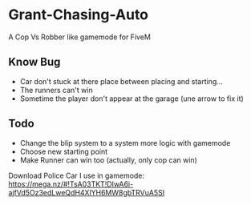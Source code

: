 # Grant-Chasing-Auto
A Cop Vs Robber like gamemode for FiveM

## Know Bug ##

* Car don't stuck at there place between placing and starting...
* The runners can't win
* Sometime the player don't appear at the garage (une arrow to fix it)

## Todo ##

* Change the blip system to a system more logic with gamemode
* Choose new starting point
* Make Runner can win too (actually, only cop can win)

Download Police Car I use in gamemode: https://mega.nz/#!TsA03TKT!DIwA6i-ajfVd5Oz3edLweQdH4XlYH6MW8gbTRVuA5SI
